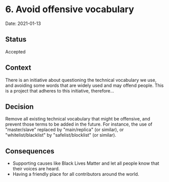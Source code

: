 # 6. Avoid offensive vocabulary

Date: 2021-01-13

## Status

Accepted

## Context

There is an initiative about questioning the technical vocabulary we use, and avoiding some words that are widely used
and may offend people. This is a project that adheres to this initiative, therefore... 

## Decision

Remove all existing technical vocabulary that might be offensive, and prevent those terms to be added in the future.
For instance, the use of "master/slave" replaced by "main/replica" (or similar), or "whitelist/blacklist" by
"safelist/blocklist" (or similar).

## Consequences

* Supporting causes like Black Lives Matter and let all people know that their voices are heard. 
* Having a friendly place for all contributors around the world.

